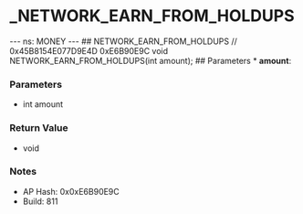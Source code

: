 # _NETWORK_EARN_FROM_HOLDUPS

--- ns: MONEY --- ## NETWORK_EARN_FROM_HOLDUPS  // 0x45B8154E077D9E4D 0xE6B90E9C void NETWORK_EARN_FROM_HOLDUPS(int amount);   ## Parameters * **amount**:

### Parameters
* int amount

### Return Value
* void

### Notes
* AP Hash: 0x0xE6B90E9C
* Build: 811

